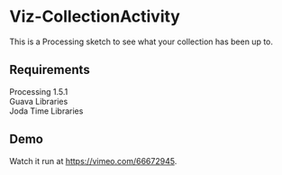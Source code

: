 Viz-CollectionActivity
======================
This is a Processing sketch to see what your collection has been up to.

Requirements
------------

Processing 1.5.1<br />
Guava Libraries<br />
Joda Time Libraries<br />


Demo
----

Watch it run at https://vimeo.com/66672945.
